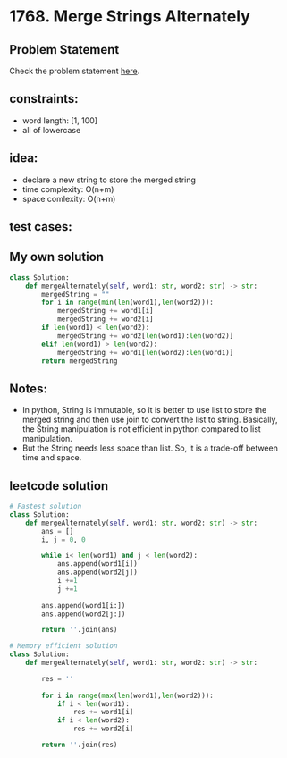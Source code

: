 #  1768. Merge Strings Alternately

## Problem Statement
Check the problem statement [here](https://leetcode.com/problems/merge-strings-alternately/description/).


## constraints:
- word length: [1, 100]
- all of lowercase

## idea:
- declare a new string to store the merged string
- time complexity: O(n+m)
- space comlexity: O(n+m)

## test cases:

## My own solution

```Python
class Solution:
    def mergeAlternately(self, word1: str, word2: str) -> str:
        mergedString = ""
        for i in range(min(len(word1),len(word2))):
            mergedString += word1[i]
            mergedString += word2[i]
        if len(word1) < len(word2):
            mergedString += word2[len(word1):len(word2)]
        elif len(word1) > len(word2):
            mergedString += word1[len(word2):len(word1)]
        return mergedString
```

## Notes:
- In python, String is immutable, so it is better to use list to store the merged string and then use join to convert the list to string. Basically, the String manipulation is not efficient in python compared to list manipulation.
- But the String needs less space than list. So, it is a trade-off between time and space.

## leetcode solution
```Python
# Fastest solution
class Solution:
    def mergeAlternately(self, word1: str, word2: str) -> str:
        ans = []
        i, j = 0, 0

        while i< len(word1) and j < len(word2):
            ans.append(word1[i])
            ans.append(word2[j])
            i +=1
            j +=1
        
        ans.append(word1[i:])
        ans.append(word2[j:])

        return ''.join(ans)
```

```Python
# Memory efficient solution 
class Solution:
    def mergeAlternately(self, word1: str, word2: str) -> str:

        res = ''
        
        for i in range(max(len(word1),len(word2))):
            if i < len(word1):
                res += word1[i]
            if i < len(word2):
                res += word2[i]

        return ''.join(res)
```



